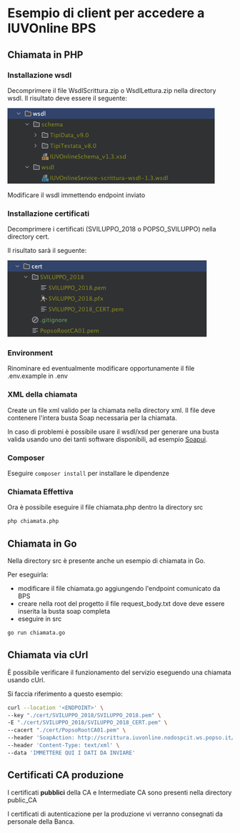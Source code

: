 # Esempio di client per accedere a IUVOnline BPS

## Chiamata in PHP

### Installazione wsdl

Decomprimere il file WsdlScrittura.zip o WsdlLettura.zip nella directory wsdl.
Il risultato deve essere il seguente:

![wsdl.png](img/wsdl.png)

Modificare il wsdl immettendo endpoint inviato

### Installazione certificati

Decomprimere i certificati (SVILUPPO_2018 o POPSO_SVILUPPO) nella directory cert.

Il risultato sarà il seguente:

![certificati.png](img/certificati.png)

### Environment

Rinominare ed eventualmente modificare opportunamente il file .env.example in .env

### XML della chiamata

Create un file xml valido per la chiamata nella directory xml. Il file deve contenere l'intera busta Soap necessaria per
la chiamata.

In caso di problemi è possibile usare il wsdl/xsd per generare una busta valida usando uno dei tanti software
disponibili, ad esempio [Soapui](https://www.soapui.org).

### Composer

Eseguire `composer install` per installare le dipendenze

### Chiamata Effettiva

Ora è possibile eseguire il file chiamata.php dentro la directory src

```bash
php chiamata.php
```

## Chiamata in Go

Nella directory src è presente anche un esempio di chiamata in Go.

Per eseguirla:

- modificare il file chiamata.go aggiungendo l'endpoint comunicato da BPS
- creare nella root del progetto il file request_body.txt dove deve essere inserita la busta soap completa
- eseguire in src
```bash
go run chiamata.go
```

## Chiamata via cUrl

È possibile verificare il funzionamento del servizio eseguendo una chiamata usando cUrl.

Si faccia riferimento a questo esempio:

```bash
curl --location '<ENDPOINT>' \
--key "./cert/SVILUPPO_2018/SVILUPPO_2018.pem" \
-E "./cert/SVILUPPO_2018/SVILUPPO_2018_CERT.pem" \
--cacert "./cert/PopsoRootCA01.pem" \
--header 'SoapAction: http://scrittura.iuvonline.nodospcit.ws.popso.it/v1/IUVOnlineCreate' \
--header 'Content-Type: text/xml' \
--data 'IMMETTERE QUI I DATI DA INVIARE'
```

## Certificati CA produzione

I certificati **pubblici** della CA e Intermediate CA sono presenti nella directory public_CA

I certificati di autenticazione per la produzione vi verranno consegnati da personale della Banca.
